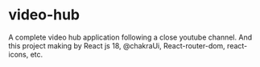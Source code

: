 # video-hub
A complete video hub application following a close youtube channel. And this project making by React js 18, @chakraUi, React-router-dom, react-icons, etc. 
